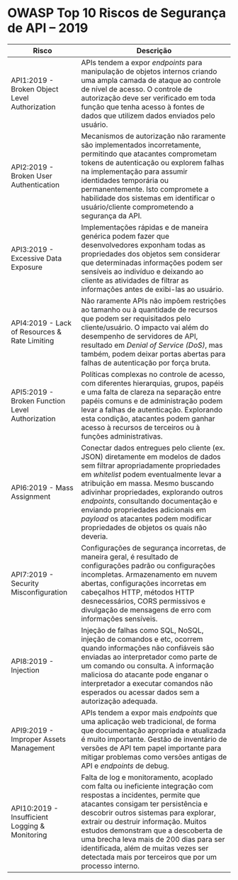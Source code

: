# OWASP Top 10 Riscos de Segurança de API – 2019

| Risco | Descrição |
| ---- | ----------- |
| API1:2019 - Broken Object Level Authorization | APIs tendem a expor *endpoints* para manipulação de objetos internos criando uma ampla camada de ataque ao controle de nível de acesso. O controle de autorização deve ser verificado em toda função que tenha acesso à fontes de dados que utilizem dados enviados pelo usuário. |
| API2:2019 - Broken User Authentication | Mecanismos de autorização não raramente são implementados incorretamente, permitindo que atacantes comprometam tokens de autenticação ou explorem falhas na implementação para assumir identidades temporária ou permanentemente. Isto compromete a habilidade dos sistemas em identificar o usuário/cliente comprometendo a segurança da API. |
| API3:2019 - Excessive Data Exposure | Implementações rápidas e de maneira genérica podem fazer que desenvolvedores exponham todas as propriedades dos objetos sem considerar que determinadas informações podem ser sensíveis ao indivíduo e deixando ao cliente as atividades de filtrar as informações antes de exibi-las ao usuário. |
| API4:2019 - Lack of Resources & Rate Limiting | Não raramente APIs não impõem restrições ao tamanho ou à quantidade de recursos que podem ser requisitados pelo cliente/usuário. O impacto vai além do desempenho de servidores de API, resultado em *Denial of Service (DoS)*, mas também, podem deixar portas abertas para falhas de autenticação por força bruta. |
| API5:2019 - Broken Function Level Authorization | Políticas complexas no controle de acesso, com diferentes hierarquias, grupos, papéis e uma falta de clareza na separação entre papéis comuns e de administração podem levar a falhas de autenticação. Explorando esta condição, atacantes podem ganhar acesso à recursos de terceiros ou à funções administrativas. |
| API6:2019 - Mass Assignment | Conectar dados entregues pelo cliente (ex. JSON) diretamente em modelos de dados sem filtrar apropriadamente propriedades em *whitelist* podem eventualmente levar a atribuição em massa. Mesmo buscando adivinhar propriedades, explorando outros *endpoints*, consultando documentação e enviando propriedades adicionais em *payload* os atacantes podem modificar propriedades de objetos os quais não deveria. |
| API7:2019 - Security Misconfiguration | Configurações de segurança incorretas, de maneira geral, é resultado de configurações padrão ou configurações incompletas. Armazenamento em nuvem abertas, configurações incorretas em cabeçalhos HTTP, métodos HTTP desnecessários, CORS permissivos e divulgação de mensagens de erro com informações sensíveis. |
| API8:2019 - Injection | Injeção de falhas como SQL, NoSQL, injeção de comandos e etc, ocorrem quando informações não confiáveis são enviadas ao interpretador como parte de um comando ou consulta. A informação maliciosa do atacante pode enganar o interpretador a executar comandos não esperados ou acessar dados sem a autorização adequada. |
| API9:2019 - Improper Assets Management | APIs tendem a expor mais *endpoints* que uma aplicação web tradicional, de forma que documentação apropriada e atualizada é muito importante. Gestão de inventário de versões de API tem papel importante para mitigar problemas como versões antigas de API e *endpoints* de debug. |
| API10:2019 - Insufficient Logging & Monitoring | Falta de log e monitoramento, acoplado com falta ou ineficiente integração com respostas a incidentes, permite que atacantes consigam ter persistência e descobrir outros sistemas para explorar, extrair ou destruir informação. Muitos estudos demonstram que a descoberta de uma brecha leva mais de 200 dias para ser identificada, além de muitas vezes ser detectada mais por terceiros que por um processo interno. |
